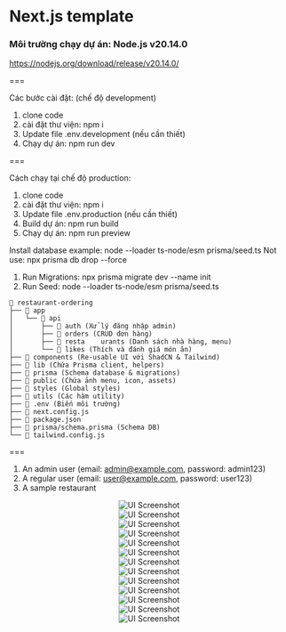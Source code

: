 # Next.js template

### Môi trường chạy dự án: Node.js v20.14.0
https://nodejs.org/download/release/v20.14.0/

===

Các bước cài đặt: (chế độ development)
1. clone code
2. cài đặt thư viện: npm i
3. Update file .env.development (nếu cần thiết)
4. Chạy dự án: npm run dev

===

Cách chạy tại chế độ production:
1. clone code
2. cài đặt thư viện: npm i
3. Update file .env.production (nếu cần thiết)
4. Build dự án: npm run build
5. Chạy dự án: npm run preview

Install database example: node --loader ts-node/esm prisma/seed.ts 
Not use: npx prisma db drop --force
1. Run Migrations: npx prisma migrate dev --name init
2. Run Seed: node --loader ts-node/esm prisma/seed.ts

```
📂 restaurant-ordering
├── 📂 app
│   └── 📂 api
│       ├── 📂 auth (Xử lý đăng nhập admin)
│       ├── 📂 orders (CRUD đơn hàng)
│       ├── 📂 resta    urants (Danh sách nhà hàng, menu)
│       └── 📂 likes (Thích và đánh giá món ăn)
├── 📂 components (Re-usable UI với ShadCN & Tailwind)
├── 📂 lib (Chứa Prisma client, helpers)
├── 📂 prisma (Schema database & migrations)
├── 📂 public (Chứa ảnh menu, icon, assets)
├── 📂 styles (Global styles)
├── 📂 utils (Các hàm utility)
├── 📜 .env (Biến môi trường)
├── 📜 next.config.js
├── 📜 package.json
├── 📜 prisma/schema.prisma (Schema DB)
└── 📜 tailwind.config.js
```

===
1. An admin user (email: [admin@example.com](mailto:admin@example.com), password: admin123)
2. A regular user (email: [user@example.com](mailto:user@example.com), password: user123)
3. A sample restaurant

<div align="center">
    <img src="./public/ui-screenshot-1.png" alt="UI Screenshot">
</div>
<div align="center">
    <img src="./public/ui-screenshot-2.png" alt="UI Screenshot">
</div>
<div align="center">
    <img src="./public/ui-screenshot-3.png" alt="UI Screenshot">
</div>
<div align="center">
    <img src="./public/ui-screenshot-4.png" alt="UI Screenshot">
</div>
<div align="center">
    <img src="./public/ui-screenshot-5.png" alt="UI Screenshot">
</div>
<div align="center">
    <img src="./public/ui-screenshot-6.png" alt="UI Screenshot">
</div>
<div align="center">
    <img src="./public/ui-screenshot-7.png" alt="UI Screenshot">
</div>
<div align="center">
    <img src="./public/ui-screenshot-8.png" alt="UI Screenshot">
</div>
<div align="center">
    <img src="./public/ui-screenshot-9.png" alt="UI Screenshot">
</div>
<div align="center">
    <img src="./public/ui-screenshot-10.png" alt="UI Screenshot">
</div>
<div align="center">
    <img src="./public/ui-screenshot-11.png" alt="UI Screenshot">
</div>
<div align="center">
    <img src="./public/ui-screenshot-12.png" alt="UI Screenshot">
</div>
<div align="center">
    <img src="./public/ui-screenshot-13.png" alt="UI Screenshot">
</div>